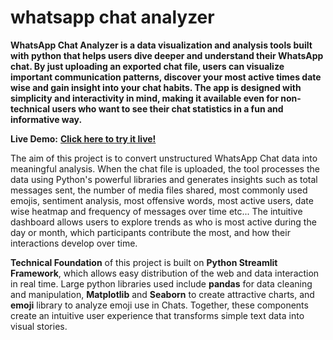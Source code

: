 # whatsapp chat analyzer

**WhatsApp Chat Analyzer is a data visualization and analysis tools built with **python** that helps users dive deeper and understand their WhatsApp chat. By just uploading an exported chat file, users can visualize important communication patterns, discover your most active times date wise and gain insight into your chat habits. The app is designed with simplicity and interactivity in mind, making it available even for non-technical users who want to see their chat statistics in a fun and informative way.**

 **Live Demo:** [**Click here to try it live!**](https://wca-bhagwanji.streamlit.app)

 The aim of this project is to convert unstructured WhatsApp Chat data into meaningful analysis. When the chat file is uploaded, the tool processes the data using Python's powerful libraries and generates insights such as total messages sent, the number of media files shared, most commonly used emojis, sentiment analysis, most offensive words, most active users, date wise heatmap and frequency of messages over time etc... The intuitive dashboard allows users to explore trends as who is most active during the day or month, which participants contribute the most, and how their interactions develop over time.

 **Technical Foundation** of this project is built on **Python Streamlit Framework**, which allows easy distribution of the web and data interaction in real time. Large python libraries used include **pandas** for data cleaning and manipulation, **Matplotlib** and **Seaborn** to create attractive charts, and **emoji** library to analyze emoji use in Chats. Together, these components create an intuitive user experience that transforms simple text data into visual stories.
